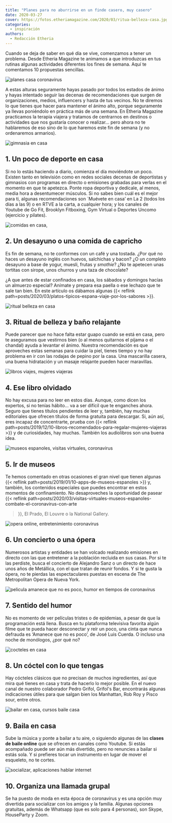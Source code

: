 ```yaml
---
title: "Planes para no aburrirse en un finde casero, muy casero"
date: 2020-03-27
cover: https://fotos.etheriamagazine.com/2020/03/ritua-belleza-casa.jpg
categories: 
  - inspiración
authors: 
  - Redacción Etheria
---
```


Cuando se deja de saber en qué día se vive, comenzamos a tener un problema. Desde 
Etheria Magazine te animamos a que introduzcas en tus rutinas algunas actividades 
diferentes los fines de semana. Aquí te comentamos 10 propuestas sencillas. 

![planes casa coronavirus](https://fotos.etheriamagazine.com/2020/03/planes-coronavirus-en-casa.jpg "Planes para el fin de semana. © Rebe Pascual/ Unsplash")

A estas alturas seguramente hayas pasado por todos los estados de ánimo y hayas 
intentado seguir las decenas de recomendaciones que surgen de organizaciones, medios, 
influencers y hasta de tus vecinos. No te diremos lo que tienes que hacer para mantener 
el ánimo alto, porque seguramente ya llevas poniéndolo en práctica más de una semana. En 
Etheria Magazine practicamos la terapia viajera y tratamos de centrarnos en destinos o 
actividades que nos gustaría conocer o realizar... pero ahora no te hablaremos de eso 
sino de lo que haremos este fin de semana (y no ordenaremos armarios). 

![gimnasia en casa](https://fotos.etheriamagazine.com/2020/03/deporte-casa-coronavirus.jpg "Gimnasio, pilates o yoga, cualquier actividad viene bien. © Rawan Yasser")

## 1\. Un poco de deporte en casa

Si no lo estás haciendo a diario, comienza el día moviéndote un poco. Existen tanto en 
televisión como en redes sociales decenas de deportistas y gimnasios con programas en 
directo o emisiones grabadas para verlas en el momento en que te apetezca. Ponte ropa 
deportiva y dedícale, al menos, media hora a desentumecer músculos. Si no sabes bien 
cuál es el mejor para ti, algunas recomendaciones son \`Muévete en casa’ en La 2 (todos 
los días a las 9) o en RTVE a la carta, a cualquier hora; y los canales de Youtube de Go 
Fit, Brooklyn Fitboxing, Gym Virtual o Deportes Uncomo (ejercicio y pilates). 

![comidas en casa,](https://fotos.etheriamagazine.com/2020/03/comidas-coronavirus.jpg "Un desayuno de capricho. © Ellena McGuinness.")

## 2\. Un desayuno o una comida de capricho

Es fin de semana, no te conformes con un café y una tostada. ¿Por qué no haces un 
desayuno inglés con huevos, salchichas y bacon? ¿O un completo desayuno a base de yogur, 
muesli, frutas y _smothie_? ¿No te apetecen unas tortitas con sirope, unos churros y una 
taza de chocolate? 

¿A que antes de estar confinados en casa, los sábados y domingos hacías un almuerzo 
especial? Anímate y prepara esa paella o ese lechazo que te sale tan bien. En este 
artículo os dábamos algunas {{< reflink 
path=posts/2020/03/platos-tipicos-espana-viaje-por-los-sabores >}}. 

![ritual belleza en casa](https://fotos.etheriamagazine.com/2020/03/ritua-belleza-casa.jpg "Ritual de belleza en casa. © Noah Buscher")

## 3\. Ritual de belleza y baño relajante

Puede parecer que no hace falta estar guapo cuando se está en casa, pero te aseguramos 
que vestirnos bien (o al menos quitarnos el píjama o el chandal) ayuda a levantar el 
ánimo. Nuestra recomendación es que aproveches estas semanas para cuidar la piel, tienes 
tiempo y no hay problema en ir con las rodajas de pepino por la casa. Una mascarilla 
casera, una buena hidratación y un masaje relajante pueden hacer maravillas. 

![libros viajes, mujeres viajeras](https://fotos.etheriamagazine.com/2019/01/libros-viajes.jpg "Retoma el hábito de la lectura.")

## 4\. Ese libro olvidado

No hay excusa para no leer en estos días. Aunque, como dicen los expertos, si no tenías 
hábito... va a ser difícil que te enganches ahora. Seguro que tienes títulos pendientes 
de leer y, también, hay muchas editoriales que ofrecen títulos de forma gratuita para 
descargar. Si, aún así, eres incapaz de concentrarte, prueba con {{< reflink 
path=posts/2019/12/10-libros-recomendados-para-regalar-mujeres-viajeras >}} y de 
curiosidades, hay muchas. También los audiolibros son una buena idea. 

![museos espanoles, visitas virtuales, coronavirus](https://fotos.etheriamagazine.com/2020/03/Museo-visita-virtual-coronavirus.jpg "Visitas virtuales a museos, un buen entretenimiento. © Goran Ivos")

## 5\. Ir de museos

Te hemos comentado en otras ocasiones el gran nivel que tienen algunas {{< reflink 
path=posts/2019/01/10-apps-de-museos-espanoles >}} y, también, los contenidos especiales 
que puedes encontrar en estos momentos de confinamiento. No desaproveches la oportunidad 
de pasear {{< reflink 
path=posts/2020/03/visitas-virtuales-museos-espanoles-combate-el-coronavirus-con-arte 
>}}, El Prado, El Louvre o la National Gallery. 

![opera online, entretenimiento coronavirus](https://fotos.etheriamagazine.com/2020/03/siegried-opera-met.jpg "Siegfried, una de las óperas que se han transmitido en el © Metropolitan Opera de Nueva York.")

## 6\. Un concierto o una ópera

Numerosos artistas y entidades se han volcado realizando emisiones en directo con las 
que entretener a la población recluida en sus casas. Por si te las perdiste, busca el 
concierto de Alejandro Sanz o un directo de hace unos años de Metállica, con el que 
tratan de reunir fondos. Y si te gusta la ópera, no te pierdas las espectaculares 
puestas en escena de The Metropolitan Opera de Nueva York. 

![pelicula amanece que no es poco, humor en tiempos de coronavirus](https://fotos.etheriamagazine.com/2020/03/amanece-que-no-es-poco.jpg "Cartel de 'Amanece que no es poco'.")

## 7\. Sentido del humor

No es momento de ver películas tristes o de epidemias, a pesar de que la programación 
está llena. Busca en tu plataforma televisiva favorita algún filme que te pueda hacer 
desconectar y reír un poco, una cinta que nunca defrauda es ‘Amanece que no es poco’, de 
José Luis Cuerda. O incluso una noche de monólogos, ¿por qué no? 

![cocteles en casa](https://fotos.etheriamagazine.com/2020/03/cocteles.jpg "Prepara tu cóctel favorito en casa.")

## 8\. Un cóctel con lo que tengas

Hay cócteles clásicos que no precisan de muchos ingredientes, así que mira qué tienes en 
casa y trata de hacerlo lo mejor posible. En el nuevo canal de nuestro colaborador Pedro 
Grifol, Grifol's Bar, encontrarás algunas indicaciones útiles para que salgan bien los 
Manhattan, Rob Roy y Pisco sour, entre otros. 

![bailar en casa, cursos baile casa](https://fotos.etheriamagazine.com/2020/03/baile-en-casa.jpg "Baila en casa. © Juan Camino Navia")

## 9\. Baila en casa

Sube la música y ponte a bailar a tu aire, o siguiendo algunas de las **clases de baile 
online** que se ofrecen en canales como Youtube. Si estás acompañado puede ser aún más 
divertido, pero no renuncies a bailar si estás sola. Y si prefieres tocar un instrumento 
en lugar de mover el esqueleto, no te cortes. 

![socializar, aplicaciones hablar internet](https://fotos.etheriamagazine.com/2020/03/llamada-grupal-coronavirus.jpg "Socializar a través de las nuevas tecnologías. © Brooke Cagle")

## 10\. Organiza una llamada grupal

Se ha puesto de moda en esta época de coronavirus y es una opción muy divertida para 
socializar con los amigos y la familia. Algunas opciones gratuitas, además de Whatsapp 
(que es solo para 4 personas), son Skype, HouseParty y Zoom.
